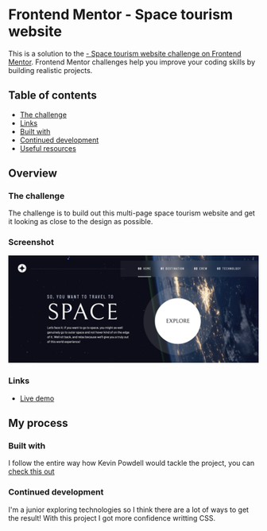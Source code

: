 # Frontend Mentor - Space tourism website

This is a solution to the [- Space tourism website challenge on Frontend Mentor](https://www.frontendmentor.io/challenges/space-tourism-multipage-website-gRWj1URZ3). Frontend Mentor challenges help you improve your coding skills by building realistic projects. 

## Table of contents

  - [The challenge](#the-challenge)
  - [Links](#links)
  - [Built with](#built-with)
  - [Continued development](#continued-development)
  - [Useful resources](#useful-resources)


## Overview

### The challenge

The challenge is to build out this multi-page space tourism website and get it looking as close to the design as possible.

### Screenshot

![](screenshot.png)

### Links

- [Live demo](https://jeraldinnemg.github.io/space-travel/)

## My process

### Built with

I follow the entire way how Kevin Powdell would tackle the project, you can [check this out](https://scrimba.com/learn/spacetravel)

### Continued development

I'm a junior exploring technologies so I think there are a lot of ways to get the result! With this project I got more confidence writting CSS.

